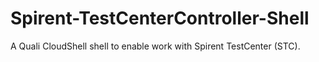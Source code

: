 # Spirent-TestCenterController-Shell
A Quali CloudShell shell to enable work with Spirent TestCenter (STC).
